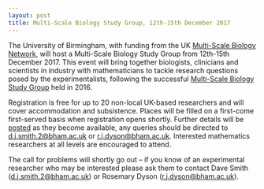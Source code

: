```yaml
---
layout: post
title: Multi-Scale Biology Study Group, 12th-15th December 2017
---
```


The University of Birmingham, with funding from the UK [Multi-Scale Biology Network](http://www.multiscalebiology.org.uk/), will host a Multi-Scale Biology Study Group from 12th-15th December 2017. This event will bring together biologists, clinicians and scientists in industry with mathematicians to tackle research questions posed by the experimentalists, following the successful [Multi-Scale Biology Study Group](http://web.mat.bham.ac.uk/D.Smith/StudyGroup.htm) held in 2016.

Registration is free for up to 20 non-local UK-based researchers and will cover accommodation and subsistence. Places will be filled on a first-come first-served basis when registration opens shortly. Further details will be [posted](http://web.mat.bham.ac.uk/D.Smith/StudyGroup2017.htm) as they become available, any queries should be directed to [d.j.smith.2@bham.ac.uk](mailto://d.j.smith.2@bham.ac.uk) or [r.j.dyson@bham.ac.uk](mailto://r.j.dyson@bham.ac.uk). Interested mathematics researchers at all levels are encouraged to attend.

The call for problems will shortly go out – if you know of an experimental researcher who may be interested please ask them to contact Dave Smith (d.j.smith.2@bham.ac.uk) or Rosemary Dyson (r.j.dyson@bham.ac.uk).